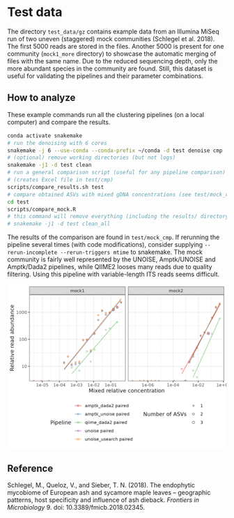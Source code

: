 # Test data

The directory `test_data/gz` contains example data from an Illumina MiSeq run of two uneven (staggered) mock communities (Schlegel et al. 2018). The first 5000 reads are stored in the files. Another 5000 is present for one community (`mock1_more` directory) to showcase the automatic merging of files with the same name. Due to the reduced sequencing depth, only the more abundant species in the community are found. Still, this dataset is useful for validating the pipelines and their parameter combinations.

## How to analyze

These example commands run all the clustering pipelines (on a local computer) and compare the results.

```sh
conda activate snakemake
# run the denoising with 6 cores
snakemake -j 6 --use-conda --conda-prefix ~/conda -d test denoise cmp
# (optional) remove working directories (but not logs)
snakemake -j1 -d test clean
# run a general comparison script (useful for any pipeline comparison)
# (creates Excel file in test/cmp)
scripts/compare_results.sh test
# compare obtained ASVs with mixed gDNA concentrations (see test/mock_cmp/...)
cd test
scripts/compare_mock.R
# this command will remove everything (including the results/ directory)
# snakemake -j1 -d test clean_all
```

The results of the comparison are found in `test/mock_cmp`. If rerunning the pipeline several times (with code modifications), consider supplying `--rerun-incomplete --rerun-triggers mtime` to snakemake. The mock community is fairly well represented by the UNOISE, Amptk/UNOISE and Amptk/Dada2 pipelines, while QIIME2 looses many reads due to quality filtering. Using this pipeline with variable-length ITS reads seems difficult.

![mock comparison](mock_cmp/ITS3-KYO2...ITS4/mock.png)


## Reference

Schlegel, M., Queloz, V., and Sieber, T. N. (2018). The endophytic mycobiome of European ash and sycamore maple leaves – geographic patterns, host specificity and influence of ash dieback. *Frontiers in Microbiology* 9. doi: 10.3389/fmicb.2018.02345.
